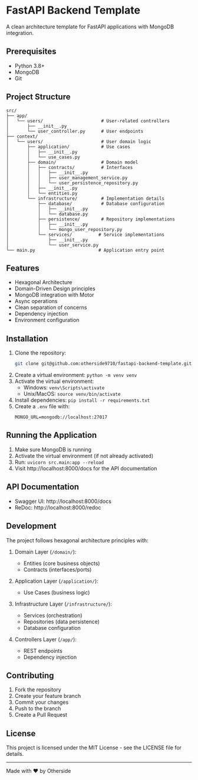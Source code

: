 # FastAPI Backend Template

A clean architecture template for FastAPI applications with MongoDB integration.

## Prerequisites

- Python 3.8+
- MongoDB
- Git

## Project Structure

```
src/
├── app/
│   └── users/                      # User-related controllers
│       ├── __init__.py
│       └── user_controller.py      # User endpoints
├── context/
│   └── users/                      # User domain logic
│       ├── application/            # Use cases
│       │   ├── __init__.py
│       │   └── use_cases.py
│       ├── domain/                 # Domain model
│       │   ├── contracts/          # Interfaces
│       │   │   ├── __init__.py
│       │   │   ├── user_management_service.py
│       │   │   └── user_persistence_repository.py
│       │   ├── __init__.py
│       │   └── entities.py
│       └── infrastructure/         # Implementation details
│           ├── database/           # Database configuration
│           │   ├── __init__.py
│           │   └── database.py
│           ├── persistence/        # Repository implementations
│           │   ├── __init__.py
│           │   └── mongo_user_repository.py
│           └── services/          # Service implementations
│               ├── __init__.py
│               └── user_service.py
└── main.py                        # Application entry point
```

## Features

- Hexagonal Architecture
- Domain-Driven Design principles
- MongoDB integration with Motor
- Async operations
- Clean separation of concerns
- Dependency injection
- Environment configuration

## Installation

1. Clone the repository:
   ```bash
   git clone git@github.com:otherside9710/fastapi-backend-template.git
   ```
2. Create a virtual environment: `python -m venv venv`
3. Activate the virtual environment:
   - Windows: `venv\Scripts\activate`
   - Unix/MacOS: `source venv/bin/activate`
4. Install dependencies: `pip install -r requirements.txt`
5. Create a `.env` file with:
   ```
   MONGO_URL=mongodb://localhost:27017
   ```

## Running the Application

1. Make sure MongoDB is running
2. Activate the virtual environment (if not already activated)
3. Run: `uvicorn src.main:app --reload`
4. Visit http://localhost:8000/docs for the API documentation

## API Documentation

- Swagger UI: http://localhost:8000/docs
- ReDoc: http://localhost:8000/redoc

## Development

The project follows hexagonal architecture principles with:

1. Domain Layer (`/domain/`):
   - Entities (core business objects)
   - Contracts (interfaces/ports)

2. Application Layer (`/application/`):
   - Use Cases (business logic)

3. Infrastructure Layer (`/infrastructure/`):
   - Services (orchestration)
   - Repositories (data persistence)
   - Database configuration

4. Controllers Layer (`/app/`):
   - REST endpoints
   - Dependency injection

## Contributing

1. Fork the repository
2. Create your feature branch
3. Commit your changes
4. Push to the branch
5. Create a Pull Request

## License

This project is licensed under the MIT License - see the LICENSE file for details.

---
Made with ❤️ by Otherside

